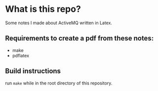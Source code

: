 # What is this repo?
Some notes I made about ActiveMQ written in Latex.

## Requirements to create a pdf from these notes:
- make
- pdflatex

## Build instructions
run `make` while in the root directory of this repository.
